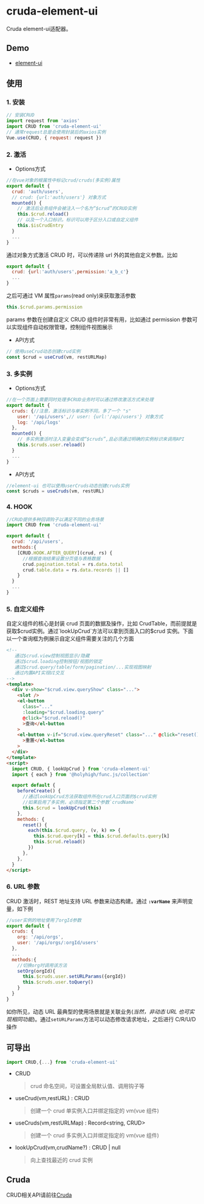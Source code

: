# cruda-element-ui
Cruda element-ui适配器。

## Demo
- [element-ui](https://stackblitz.com/edit/cruda-element-ui?file=src%2FApp.vue)

## 使用
### 1. 安装
```js
// 安装CRUD
import request from 'axios'
import CRUD from 'cruda-element-ui'
// 通常request总是会使用封装后的axios实例
Vue.use(CRUD, { request: request })
```
### 2. 激活
- Options方式
```js
//在vue对象的根属性中标记crud/cruds(多实例)属性
export default {
  crud: 'auth/users',
  // crud: {url:'auth/users'} 对象方式
  mounted() {
    // 激活后业务组件会被注入一个名为“$crud”的CRUD实例
    this.$crud.reload()
    // 以及一个入口标识。标识可以用于区分入口或自定义组件
    this.$isCrudEntry
  }
  ...
}
```

通过对象方式激活 CRUD 时，可以传递除 url 外的其他自定义参数。比如

```js
export default {
  crud: {url:'auth/users',permission:'a_b_c'}
  ...
}
```

之后可通过 VM 属性`params`(read only)来获取激活参数

```js
this.$crud.params.permission
```

params 参数在创建自定义 CRUD 组件时非常有用，比如通过 permission 参数可以实现组件自动权限管理，控制组件视图展示

- API方式
```js
// 使用useCrud动态创建crud实例
const $crud = useCrud(vm, restURLMap)
```
### 3. 多实例
- Options方式
```js
//在一个页面上需要同时处理多CRUD业务时可以通过修改激活方式来处理
export default {
  cruds: {//注意，激活标识与单实例不同，多了一个 "s"
    user: '/api/users',// user: {url:'/api/users'} 对象方式
    log: '/api/logs'
  },
  mounted() {
    // 多实例激活时注入变量会变成“$cruds”,且必须通过明确的实例标识来调用API
    this.$cruds.user.reload()
  }
  ...
}
```
- API方式
```js
//element-ui 也可以使用userCruds动态创建cruds实例
const $cruds = useCruds(vm, restURL)
```
### 4. HOOK
```js
//CRUD提供多种回调钩子以满足不同的业务场景
import CRUD from 'cruda-element-ui'

export default {
  crud: '/api/users',
  methods:{
    [CRUD.HOOK.AFTER_QUERY](crud, rs) {
	  //根据查询结果设置分页值与表格数据
      crud.pagination.total = rs.data.total
      crud.table.data = rs.data.records || []
    }
  }
  ...
}
```
### 5. 自定义组件
自定义组件的核心是封装 crud 页面的数据及操作，比如 CrudTable，而前提就是获取$crud实例。通过`lookUpCrud`方法可以拿到页面入口的$crud 实例。下面以一个查询框为例展示自定义组件需要关注的几个方面

```html
<!--
   通过$crud.view控制视图显示/隐藏
   通过$crud.loading控制按钮/视图的锁定
   通过$crud.query/table/form/pagination/...实现视图映射
   通过内置API实现UI交互
-->
<template>
  <div v-show="$crud.view.queryShow" class="...">
    <slot />
    <el-button
      class="..."
      :loading="$crud.loading.query"
      @click="$crud.reload()"
      >查询</el-button
    >
    <el-button v-if="$crud.view.queryReset" class="..." @click="reset()"
      >重置</el-button
    >
  </div>
</template>
<script>
  import CRUD, { lookUpCrud } from 'cruda-element-ui'
  import { each } from '@holyhigh/func.js/collection'

  export default {
    beforeCreate() {
      //通过lookUpCrud方法获取组件所在crud入口页面的$crud实例
      //如果启用了多实例，必须指定第二个参数`crudName`
      this.$crud = lookUpCrud(this)
    },
    methods: {
      reset() {
        each(this.$crud.query, (v, k) => {
          this.$crud.query[k] = this.$crud.defaults.query[k]
          this.$crud.reload()
        })
      },
    },
  }
</script>
```
### 6. URL 参数
CRUD 激活时，REST 地址支持 URL 参数来动态构建。通过 **`:varName`** 来声明变量，如下例

```js
//user实例的地址使用了orgId参数
export default {
  cruds: {
    org: '/api/orgs',
    user: '/api/orgs/:orgId/users'
  },
  ...
  methods:{
    //切换org时调用该方法
    setOrg(orgId){
      this.$cruds.user.setURLParams({orgId})
      this.$cruds.user.toQuery()
    }
  }
}
```

如你所见，动态 URL 最典型的使用场景就是关联业务(_当然，非动态 URL 也可实现相同功能_)。通过`setURLParams`方法可以动态修改请求地址，之后进行 C/R/U/D 操作

## 可导出

```js
import CRUD,{...} from 'cruda-element-ui'
```

- CRUD 
  > crud 命名空间，可设置全局默认值、调用钩子等
- useCrud(vm,restURL) : CRUD
  > 创建一个 crud 单实例入口并绑定指定的 vm(vue 组件)
- useCruds(vm,restURLMap) : Record<string, CRUD>
  > 创建一个 crud 多实例入口并绑定指定的 vm(vue 组件)
- lookUpCrud(vm,crudName?) : CRUD | null
  > 向上查找最近的 crud 实例

## Cruda
CRUD相关API请前往[Cruda](https://github.com/holyhigh2/cruda)
